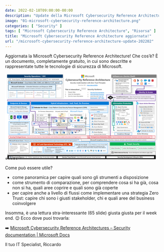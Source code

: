 ```yaml
---
date: 2022-02-18T09:00:00-00:00
description: "Update della Microsoft Cybersecurity Reference Architecture, contenente una panoramica completa delle tecnologie di sicurezza Microsoft."
image: "01-microsoft-cybersecurity-reference-architecture.png"
categories: [ "Security" ]
tags: [ "Microsoft Cybersecurity Reference Architecture", "Risorsa" ]
title: "Microsoft Cybersecurity Reference Architecture aggiornata!"
url: "/microsoft-cybersecurity-reference-architecture-update-202202"
---
```

Aggiornata la Microsoft Cybersecurity Reference Architecture! Che cos’è? È un documento, completamente gratuito, in cui sono descritte e rappresentate tutte le tecnologie di sicurezza di Microsoft.

[![Microsoft Cybersecurity Reference Architecture](01-microsoft-cybersecurity-reference-architecture.png)](01-microsoft-cybersecurity-reference-architecture.png)

Come può essere utile?

- come panoramica per capire quali sono gli strumenti a disposizione
- come strumento di comparazione, per comprendere cosa si ha già, cosa non si ha, quali aree coprire e quali sono già coperte
- per capire anche a livello di flussi come implementare una strategia Zero Trust: capire chi sono i giusti stakeholder, chi e quali aree del business coinvolgere

Insomma, è una lettura stra-interessante (65 slide) giusta giusta per il week end. 😉
Ecco dove puoi trovarla:

➡️ [Microsoft Cybersecurity Reference Architectures – Security documentation | Microsoft Docs](https://docs.microsoft.com/en-us/security/cybersecurity-reference-architecture/mcra)

Il tuo IT Specialist, Riccardo